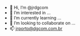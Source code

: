 - 👋 Hi, I’m @jrdgcom
- 👀 I’m interested in ...
- 🌱 I’m currently learning ...
- 💞️ I’m looking to collaborate on ...
- 📫 jrporto@dgcom.com.br

<!---
jrdgcom/jrdgcom is a ✨ special ✨ repository because its `README.md` (this file) appears on your GitHub profile.
You can click the Preview link to take a look at your changes.
--->
